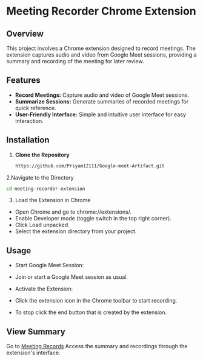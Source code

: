 # Meeting Recorder Chrome Extension

## Overview

This project involves a Chrome extension designed to record meetings. The extension captures audio and video from Google Meet sessions, providing a summary and recording of the meeting for later review.

## Features

- **Record Meetings:** Capture audio and video of Google Meet sessions.
- **Summarize Sessions:** Generate summaries of recorded meetings for quick reference.
- **User-Friendly Interface:** Simple and intuitive user interface for easy interaction.

## Installation

1. **Clone the Repository**

   ```bash
   https://github.com/Priyam12111/Google-meet-Artifact.git
   ```
2.Navigate to the Directory
```bash
cd meeting-recorder-extension
```
3. Load the Extension in Chrome
- Open Chrome and go to chrome://extensions/.
- Enable Developer mode (toggle switch in the top right corner).
- Click Load unpacked.
- Select the extension directory from your project.

## Usage
- Start Google Meet Session:

- Join or start a Google Meet session as usual.
- Activate the Extension:
 
- Click the extension icon in the Chrome toolbar to start recording.
- To stop click the end button that is created by the extension.

## View Summary
Go to [Meeting Records](https://meeting-records.onrender.com/)
Access the summary and recordings through the extension's interface.

